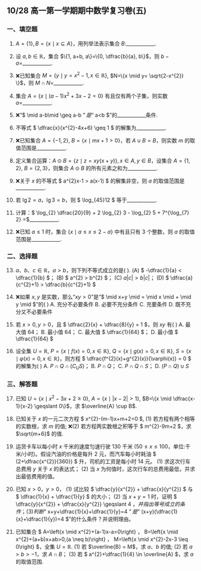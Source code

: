 ## 10/28 高一第一学期期中数学复习卷(五) 

### 一、填空题

1. $A=\{1\}, B=\{x \mid x \subseteq A\}$，用列举法表示集合 $B$:\_\_\_\_\_\_\_\_\_\_\_\_.

2. 设 $a, b \in \mathbb{R}$，集合 $\{1, a+b, a\}=\{0, \dfrac{b}{a}, b\}$，则 $b-a=$\_\_\_\_\_\_\_\_\_\_\_\_.

3. ❌已知集合 $M=\{y \mid y=x^{2}-1, x \in \mathbb{R}\}$, $N=\{x \mid y= \sqrt{2-x^{2}} \}$，则 $M \cap N=$\_\_\_\_\_\_\_\_\_\_\_\_.

4. 集合 $A=\{x \mid (a-1)x^{2}+3x-2=0\}$ 有且仅有两个子集，则实数 $a=$\_\_\_\_\_\_\_\_\_\_\_\_.

5. ❌“$ \mid a-b\mid \geq a-b $”是“$ a<b $”的\_\_\_\_\_\_\_\_\_\_\_\_条件.

6. 不等式 $ \dfrac{x}{x^{2}-4x+6} \geq 1 $ 的解集为\_\_\_\_\_\_\_\_\_\_\_\_.

7. ❌已知集合 $A=\{-1,2\}$, $B=\{x \mid mx +1>0\}$，若 $A \cup B=B$，则实数 $m$ 的取值范围是\_\_\_\_\_\_\_\_\_\_\_\_.

8. 定义集合运算：$A \odot B=\{z \mid z=xy(x+y)\}, x \in A, y \in B$，设集合 $A=\{1,2\}$, $B=\{2,3\}$，则集合 $A \odot B$ 的所有元素之和为\_\_\_\_\_\_\_\_\_\_\_\_.

9. ❌关于 $x$ 的不等式 $ a^{2}x-1 > a(x-1) $ 的解集非空，则 $a$ 的取值范围是\_\_\_\_\_\_\_\_\_\_\_\_.

10. 若 $\lg 2=a$，$\lg 3=b$，则 $ \log_{45}12 $ 等于\_\_\_\_\_\_\_\_\_\_\_\_.

11. 计算：$ \log_{2} \dfrac{20}{9} + 2 \log_{2} 3 - \log_{2} 5 + 7^{\log_{7} 2} =$\_\_\_\_\_\_\_\_\_\_\_\_.

12. ❌已知 $a \leq 1$ 时，集合 $\{x \mid a \leq x \leq 2-a\}$ 中有且只有 $3$ 个整数，则 $a$ 的取值范围是\_\_\_\_\_\_\_\_\_\_\_\_.

### 二、选择题

13. $a、b、c \in \mathbb{R}$，$a>b$，则下列不等式成立的是(   ).
    (A) $ -\dfrac{1}{a} < \dfrac{1}{b} $；         (B) $ a^{2} > b^{2} $；      (C) $a|c| > b|c|$；      (D) $ \dfrac{a}{c^{2}+1} > \dfrac{b}{c^{2}+1} $

14. ❌如果 $x, y$ 是实数，那么“$xy>0$”是“$ \mid x+y \mid = \mid x \mid + \mid y \mid $”的(   )
    A. 充分不必要条件                    B. 必要不充分条件
    C. 充要条件                                D. 既不充分又不必要条件

15. 若 $x>0, y>0$，且 $ \dfrac{2}{x} + \dfrac{8}{y} = 1 $，则 $xy$ 有(   )
    A. 最大值 $64$；   B. 最小值 $64$；        C. 最大值 $ \dfrac{1}{64} $；         D. 最小值 $ \dfrac{1}{64} $

16. 设全集 $U=\mathbb{R}$, $P=\{x \mid f(x)=0, x \in \mathbb{R}\}$, $Q=\{x \mid g(x)=0, x \in \mathbb{R}\}$, $S=\{x \mid \varphi(x)=0, x \in \mathbb{R}\}$，则方程 $ \dfrac{f^{2}(x)+g^{2}(x)}{\varphi(x)} = 0 $ 的解集为(   )
    A. $P \cap Q \cap (C_{U} S)$；      B. $P \cap Q$；           C. $P \cap Q \cap S$；           D. $(P \cap Q) \cup S$

### 三、解答题

17. 已知 $U=\{x \mid x^{2}-3x+2 \geq 0\}$, $A=\{x \mid |x-2| > 1\}$, $B=\{x \mid \dfrac{x-1}{x-2} \geqslant 0\}$，求 $\overline{A} \cup B$.

18. 已知关于 $x$ 的一元二次方程 $ x^{2}-(m-1)x+m+2=0 $,
(1) 若方程有两个相等的实数根，求 $m$ 的值;
❌(2) 若方程两实数根之积等于 $ m^{2}-9m+2 $，求 $\sqrt{m+6}$ 的值.

19. 运货卡车以每小时 $x$ 千米的速度匀速行驶 $130$ 千米 ($50 \leq x \leq 100$，单位:千米/小时)。假设汽油的价格是每升 $2$ 元，而汽车每小时耗油 $ (2+\dfrac{x^{2}}{360}) $ 升，司机的工资是每小时 $14$ 元。
(1) 求这次行车总费用 $y$ 关于 $x$ 的表达式；
(2) 当 $x$ 为何值时，这次行车的总费用最低，并求出最低费用的值。

20. 已知 $x>0$，$y>0$，
(1) 试比较 $ \dfrac{y}{x^{2}} + \dfrac{x}{y^{2}} $ 与 $ \dfrac{1}{x} + \dfrac{1}{y} $ 的大小；
(2) 当 $x+y=1$ 时，证明 $ \dfrac{y}{x^{2}} + \dfrac{x}{y^{2}} \geqslant 4 $，并指出等号成立的条件；
(3) 判断“$ x+y+\dfrac{1}{x}+\dfrac{1}{y}=4 $”是“$ (x+y)(\dfrac{1}{x}+\dfrac{1}{y})=4 $”的什么条件？并说明理由。

21. 已知集合 $ A=\left\{x \mid x^{2}+(a-1)x-a>0\right\} $，$ B=\left\{x \mid x^{2}+(a+b)x+ab>0,(a \neq b)\right\} $，$ M=\left\{x \mid x^{2}-2x-3 \leq 0\right\} $，全集 $U=\mathbb{R}$.
(1) 若 $\overline{B} = M$，求 $a、b$ 的值;
(2) 若 $a>b>-1$，求 $A \cap B$；
(3) 若 $ a^{2}+\dfrac{1}{4} \in \overline{A} $，求 $a$ 的取值范围.